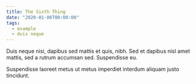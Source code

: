 ```yaml
---
title: The Sixth Thing
date: "2020-01-06T00:00:00"
tags:
  - example
  - duis neque
---
```

Duis neque nisi, dapibus sed mattis et quis, nibh. Sed et dapibus nisl amet
mattis, sed a rutrum accumsan sed. Suspendisse eu.
<!-- more -->
Suspendisse laoreet metus ut metus imperdiet interdum aliquam justo tincidunt.

